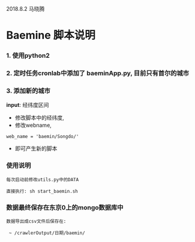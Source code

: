 2018.8.2  马晓腾
# Baemine 脚本说明
### 1. 使用python2
### 2. 定时任务cronlab中添加了 baeminApp.py, 目前只有首尔的城市
### 3. 添加新的城市
**input**: 经纬度区间
  
- 修改脚本中的经纬度, 
- 修改webname,   
```
web_name = 'baemin/Songdo/'
```

- 即可产生新的脚本


### 使用说明
```
每次启动前修改utils.py中的DATA

直接执行: sh start_baemin.sh

```

### 数据最终保存在东京0上的mongo数据库中
```
数据导出成csv文件后保存在:

 ~ /crawlerOutput/日期/baemin/

```
